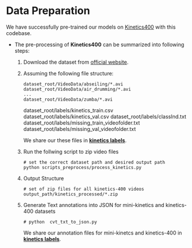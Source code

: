 # Data Preparation

We have successfully pre-trained our models on  [Kinetics400](https://deepmind.com/research/open-source/kinetics) with this codebase.

- The pre-processing of **Kinetics400** can be summarized into following steps:

  1. Download the dataset from [official website](https://deepmind.com/research/open-source/kinetics).

  2. Assuming the following file structure:  
     ```
     dataset_root/VideoData/abseiling/*.avi
     dataset_root/VideoData/air_drumming/*.avi
     ...
     dataset_root/VideoData/zumba/*.avi
     ```
     dataset_root/labels/kinetics_train.csv
     dataset_root/labels/kinetics_val.csv
     dataset_root/labels/classInd.txt
     dataset_root/labels/missing_train_videofolder.txt
     dataset_root/labels/missing_val_videofolder.txt

     We share our these files in **[kinetics labels](./data/labels/)**.

  3. Run the follwing script to zip video files 

     ```
     # set the correct dataset path and desired output path
     python scripts_preprocess/process_kinetics.py

     ```
  4. Output Structure 

     ```
     # set of zip files for all kinetics-400 videos
     output_path/kinetics_processed/*.zip

     ```
  4. Generate Text annotations into JSON  for mini-kinetics and kinetics-400 datasets

     ```
     # python  cvt_txt_to_json.py 

     ```
     We share our annotation files for mini-kinetcs and kinetics-400 in **[kinetics labels](./data/annotations/)**.


